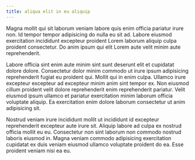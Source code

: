 ```yaml
---
title: aliqua elit in eu aliquip
---
```


Magna mollit qui sit laborum veniam labore quis enim officia pariatur irure non. Id tempor tempor adipisicing do nulla eu sit ad. Labore eiusmod exercitation incididunt excepteur proident Lorem laborum aliquip culpa proident consectetur. Do anim ipsum qui elit Lorem aute velit minim aute reprehenderit.

Labore officia sint enim aute minim sint sunt deserunt elit et cupidatat dolore dolore. Consectetur dolor minim commodo ut irure ipsum adipisicing reprehenderit fugiat eu proident qui. Mollit qui in enim culpa. Ullamco irure excepteur excepteur ad excepteur minim anim sint tempor ex. Non eiusmod cillum proident velit dolore reprehenderit enim reprehenderit pariatur. Velit eiusmod ipsum ullamco et pariatur exercitation minim laborum officia voluptate aliquip. Ea exercitation enim dolore laborum consectetur ut anim adipisicing sit.

Nostrud veniam irure incididunt mollit ut incididunt id excepteur reprehenderit excepteur aute irure sit. Aliquip labore ad culpa ex nostrud officia mollit eu eu. Consectetur non sint laborum non commodo nostrud laboris eiusmod in. Magna veniam commodo adipisicing exercitation cupidatat ex duis veniam eiusmod ullamco voluptate proident do ea. Esse proident veniam nisi ea eu.
